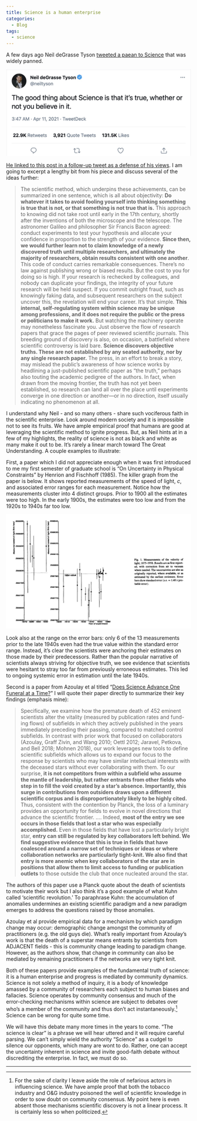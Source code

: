 ```yaml
---
title: Science is a human enterprise
categories:
  - Blog
tags:
  - science
---
```

A few days ago Neil deGrasse Tyson [tweeted a paean to Science](https://twitter.com/neiltyson/status/1381197292728942595) that was widely panned.

![It's a bad take, Neil](/assets/images/ndgt-tweet.jpg)

[He linked to this post in a follow-up tweet as a defense of his views](https://www.haydenplanetarium.org/tyson/commentary/2016-01-23-what-science-is.php). I am going to excerpt a lengthy bit from his piece and discuss several of the ideas further:
> The scientific method, which underpins these achievements, can be summarized in one sentence, which is all about objectivity:
> **Do whatever it takes to avoid fooling yourself into thinking something is true that is not, or that something is not true that is.**
> This approach to knowing did not take root until early in the 17th century, shortly after the inventions of both the microscope and the telescope. The astronomer Galileo and philosopher Sir Francis Bacon agreed: conduct experiments to test your hypothesis and allocate your confidence in proportion to the strength of your evidence. **Since then, we would further learn not to claim knowledge of a newly discovered truth until multiple researchers, and ultimately the majority of researchers, obtain results consistent with one another**.
> This code of conduct carries remarkable consequences. There’s no law against publishing wrong or biased results. But the cost to you for doing so is high. If your research is rechecked by colleagues, and nobody can duplicate your findings, the integrity of your future research will be held suspect. If you commit outright fraud, such as knowingly faking data, and subsequent researchers on the subject uncover this, the revelation will end your career.
> It’s that simple.
> **This internal, self-regulating system within science may be unique among professions, and it does not require the public or the press or politicians to make it work.** But watching the machinery operate may nonetheless fascinate you. Just observe the flow of research papers that grace the pages of peer reviewed scientific journals. This breeding ground of discovery is also, on occasion, a battlefield where scientific controversy is laid bare.
> **Science discovers objective truths. These are not established by any seated authority, nor by any single research paper.** The press, in an effort to break a story, may mislead the public’s awareness of how science works by headlining a just-published scientific paper as “the truth,” perhaps also touting the academic pedigree of the authors. In fact, when drawn from the moving frontier, the truth has not yet been established, so research can land all over the place until experiments converge in one direction or another—or in no direction, itself usually indicating no phenomenon at all.

I understand why Neil - and so many others - share such vociferous faith in the scientific enterprise. Look around modern society and it is impossible not to see its fruits. We have ample empirical proof that humans are good at leveraging the scientific method to ignite progress. But, as Neil hints at in a few of my highlights, the reality of science is not as black and white as many make it out to be. It’s rarely a linear march toward The Great Understanding. A couple examples to illustrate:

First, a paper which I did not appreciate enough when it was first introduced to me my first semester of graduate school is “On Uncertainty in Physical Constraints” by Henrion and Fischhoff (1985).  The killer graph from the paper is below. It shows reported measurements of the speed of light, *c*, and associated error ranges for each measurement. Notice how the measurements cluster into 4 distinct groups. Prior to 1900 all the estimates were too high. In the early 1900s, the estimates were too low and from the 1920s to 1940s far too low.

![Source: Henrion and Fischhoff, 1985](/assets/images/c_measurement.jpg)

Look also at the range on the error bars: only 6 of the 13 measurements prior to the late 1940s even had the true value within the standard error range. Instead, it’s clear the scientists were anchoring their estimates on those made by their predecessors. Rather than the popular narrative of scientists always striving for objective truth, we see evidence that scientists were hesitant to stray too far from previously erroneous estimates. This led to ongoing systemic error in estimation until the late 1940s.

Second is a paper from Azoulay et al titled “[Does Science Advance One Funeral at a Time?](https://pubs.aeaweb.org/doi/pdfplus/10.1257/aer.20161574)” I will quote their paper directly to summarize their key findings (emphasis mine):
> Specifically, we examine how the premature death of 452 eminent scientists alter the vitality (measured by publication rates and fund- ing flows) of subfields in which they actively published in the years immediately preceding their passing, compared to matched control subfields. In contrast with prior work that focused on collaborators (Azoulay, Graff Zivin, and Wang 2010; Oettl 2012; Jaravel, Petkova, and Bell 2018; Mohnen 2018), our work leverages new tools to define scientific subfields which allows us to expand our focus to the response by scientists who may have similar intellectual interests with the deceased stars without ever collaborating with them.
> To our surprise, **it is not competitors from within a subfield who assume the mantle of leadership, but rather entrants from other fields who step in to fill the void created by a star’s absence. Importantly, this surge in contributions from outsiders draws upon a different scientific corpus and is disproportionately likely to be highly cited.** Thus, consistent with the contention by Planck, the loss of a luminary provides an opportunity for fields to evolve in novel directions that advance the scientific frontier.
> ….
> Indeed, **most of the entry we see occurs in those fields that lost a star who was especially accomplished.** Even in those fields that have lost a particularly bright star, **entry can still be regulated by key collaborators left behind. We find suggestive evidence that this is true in fields that have coalesced around a narrow set of techniques or ideas or where collaboration networks are particularly tight-knit. We also find that entry is more anemic when key collaborators of the star are in positions that allow them to limit access to funding or publication outlets** to those outside the club that once nucleated around the star.

The authors of this paper use a Planck quote about the death of scientists to motivate their work but I also think it’s a good example of what Kuhn called ‘scientific revolution.’ To paraphrase Kuhn: the accumulation of anomalies undermines an existing scientific paradigm and a new paradigm emerges to address the questions raised by those anomalies.

Azoulay et al provide empirical data for a mechanism by which paradigm change may occur: demographic change amongst the community of practitioners (e.g. the old guys die). What’s really important from Azoulay’s work is that the death of a superstar means entrants by scientists from ADJACENT fields - this is community change leading to paradigm change. However, as the authors show, that change in community can also be mediated by remaining practitioners if the networks are very tight knit.

Both of these papers provide examples of the fundamental truth of science: it is a human enterprise and progress is mediated by community dynamics. Science is not solely a method of inquiry, it is a body of knowledge amassed by a community of researchers each subject to human biases and fallacies. Science operates by community consensus and much of the error-checking mechanisms within science are subject to debates over who’s a member of the community and thus don’t act instantaneously.[^1] Science can be wrong for quite some time.

We will have this debate many more times in the years to come. “The science is clear” is a phrase we will hear uttered and it will require careful parsing. We can’t simply wield the authority “Science” as a cudgel to silence our opponents, which many are wont to do. Rather, one can accept the uncertainty inherent in science and invite good-faith debate without discrediting the enterprise. In fact, we must do so.

---
[^1]: For the sake of clarity I leave aside the role of nefarious actors in influencing science. We have ample proof that both the tobacco industry and O&G industry poisoned the well of scientific knowledge in order to sow doubt on community consensus. My point here is even absent those mechanisms scientific discovery is not a linear process. It is certainly less so when politicized.
